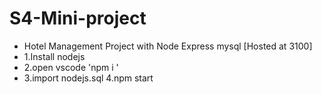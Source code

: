 # S4-Mini-project
- Hotel Management Project with Node Express mysql [Hosted at 3100] 
- 1.Install nodejs 
- 2.open vscode 'npm i ' 
- 3.import nodejs.sql 4.npm start
